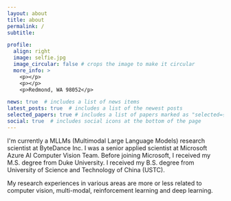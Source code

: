 ```yaml
---
layout: about
title: about
permalink: /
subtitle: 

profile:
  align: right
  image: selfie.jpg
  image_circular: false # crops the image to make it circular
  more_info: >
    <p></p>
    <p></p>
    <p>Redmond, WA 98052</p>

news: true  # includes a list of news items
latest_posts: true  # includes a list of the newest posts
selected_papers: true # includes a list of papers marked as "selected={true}"
social: true  # includes social icons at the bottom of the page
---
```


I'm currently a MLLMs (Multimodal Large Language Models) research scientist at ByteDance Inc. I was a senior applied scientist at Microsoft Azure AI Computer Vision Team. 
Before joining Microsoft, I received my M.S. degree from Duke University. I received my B.S. degree from University of Science and Technology of China (USTC).

My research experiences in various areas are more or less related to computer vision, multi-modal, reinforcement learning and deep learning.
